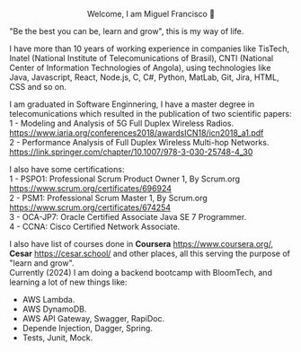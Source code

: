 <p style="text-align:center"> Welcome, I am Miguel Francisco 👋 </p>
"Be the best you can be, learn and grow", this is my way of life.

I have more than 10 years of working experience in companies like TisTech, Inatel (National Institute of Telecomunications of Brasil), CNTI (National Center of Information Technologies of Angola), using technologies like Java, Javascript, React, Node.js, C, C#, Python, MatLab, Git, Jira, HTML, CSS and so on. <br>

I am graduated in Software Enginnering, I have a master degree in telecomunications which resulted in the publication of two scientific papers:<br>
1 - Modeling and Analysis of 5G Full Duplex Wireless Radios. https://www.iaria.org/conferences2018/awardsICN18/icn2018_a1.pdf <br>
2 - Performance Analysis of Full Duplex Wireless Multi-hop Networks. https://link.springer.com/chapter/10.1007/978-3-030-25748-4_30

I also have some certifications: <br>
1 - PSPO1: Professional Scrum Product Owner 1, By Scrum.org https://www.scrum.org/certificates/696924 <br>
2 - PSM1: Professional Scrum Master 1, By Scrum.org https://www.scrum.org/certificates/674254 <br>
3 - OCA-JP7: Oracle Certified Associate Java SE 7 Programmer. <br>
4 - CCNA: Cisco Certified Network Associate. <br>

I also have list of courses done in **Coursera** https://www.coursera.org/, **Cesar** https://cesar.school/ and other places, all this serving the purpose of "learn and grow".<br>
Currently (2024) I am doing a backend bootcamp with BloomTech, and learning a lot of new things like:
- AWS Lambda.
- AWS DynamoDB.
- AWS API Gateway, Swagger, RapiDoc.
- Depende Injection, Dagger, Spring.
- Tests, Junit, Mock.
